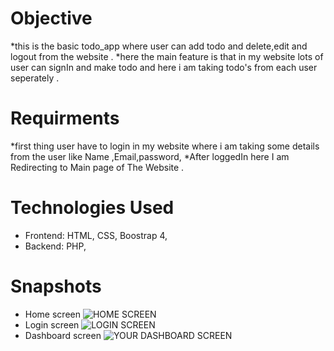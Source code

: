 # Objective
*this is the basic todo_app where user can add todo and delete,edit and logout from the website .
*here the main feature is that in my website lots of user can signIn and make todo and here i am taking todo's from each user seperately .

# Requirments
*first thing user have to login in my website where i am taking some details from the user like Name ,Email,password,
*After loggedIn here I am Redirecting to Main page of The Website .

# Technologies Used
* Frontend: HTML, CSS, Boostrap 4,
* Backend: PHP,

# Snapshots
* Home screen
![HOME SCREEN](snapsgots/home.png)
* Login screen
![LOGIN SCREEN](snapsgots/login_page.png)
* Dashboard screen
![YOUR DASHBOARD SCREEN](snapsgotsDashboard_page.png)